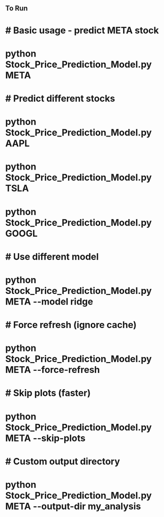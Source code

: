 ## To Run 
# # Basic usage - predict META stock
# python Stock_Price_Prediction_Model.py META

# # Predict different stocks
# python Stock_Price_Prediction_Model.py AAPL
# python Stock_Price_Prediction_Model.py TSLA
# python Stock_Price_Prediction_Model.py GOOGL

# # Use different model
# python Stock_Price_Prediction_Model.py META --model ridge

# # Force refresh (ignore cache)
# python Stock_Price_Prediction_Model.py META --force-refresh

# # Skip plots (faster)
# python Stock_Price_Prediction_Model.py META --skip-plots

# # Custom output directory
# python Stock_Price_Prediction_Model.py META --output-dir my_analysis
